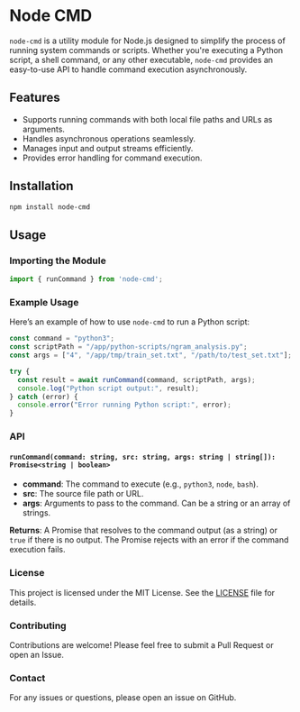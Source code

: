# Node CMD

`node-cmd` is a utility module for Node.js designed to simplify the process of running system commands or scripts. Whether you're executing a Python script, a shell command, or any other executable, `node-cmd` provides an easy-to-use API to handle command execution asynchronously.

## Features

- Supports running commands with both local file paths and URLs as arguments.
- Handles asynchronous operations seamlessly.
- Manages input and output streams efficiently.
- Provides error handling for command execution.

## Installation

```bash
npm install node-cmd
```

## Usage

### Importing the Module

```javascript
import { runCommand } from 'node-cmd';
```

### Example Usage

Here’s an example of how to use `node-cmd` to run a Python script:

```javascript
const command = "python3";
const scriptPath = "/app/python-scripts/ngram_analysis.py";
const args = ["4", "/app/tmp/train_set.txt", "/path/to/test_set.txt"];

try {
  const result = await runCommand(command, scriptPath, args);
  console.log("Python script output:", result);
} catch (error) {
  console.error("Error running Python script:", error);
}
```

### API

#### `runCommand(command: string, src: string, args: string | string[]): Promise<string | boolean>`

- **command**: The command to execute (e.g., `python3`, `node`, `bash`).
- **src**: The source file path or URL.
- **args**: Arguments to pass to the command. Can be a string or an array of strings.

**Returns**: A Promise that resolves to the command output (as a string) or `true` if there is no output. The Promise rejects with an error if the command execution fails.

### License

This project is licensed under the MIT License. See the [LICENSE](LICENSE) file for details.

### Contributing

Contributions are welcome! Please feel free to submit a Pull Request or open an Issue.

### Contact

For any issues or questions, please open an issue on GitHub.
